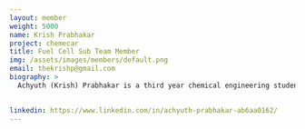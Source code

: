 ```yaml
---
layout: member
weight: 5000
name: Krish Prabhakar
project: chemecar
title: Fuel Cell Sub Team Member
img: /assets/images/members/default.png
email: thekrishp@gmail.com
biography: >
  Achyuth (Krish) Prabhakar is a third year chemical engineering student who is currently taking classes until April 2019. As a member of Chem-e-car’s fuel cell sub-team, he has the task of fabricating the battery of the car with four other team members. Being an eager new member of Chem-e-car with previous experience in other UBC design teams, he is excited to learn and bring success to the Chem-e-car teams at the 2018 AIChe Chem-e-car Competition 
  

linkedin: https://www.linkedin.com/in/achyuth-prabhakar-ab6aa0162/
---
```


